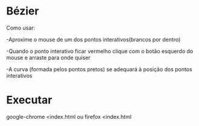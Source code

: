 # Bézier
Como usar:

-Aproxime o mouse de um dos pontos interativos(brancos por dentro)

-Quando o ponto interativo ficar vermelho clique com o botão esquerdo do mouse e arraste para onde quiser

-A curva (formada pelos pontos pretos) se adequará à posição dos pontos interativos
# Executar
google-chrome &lt;index.html
ou
firefox &lt;index.html